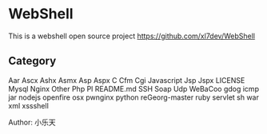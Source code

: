 # WebShell
This is a webshell open source project https://github.com/xl7dev/WebShell

## Category 
Aar
Ascx
Ashx
Asmx
Asp
Aspx
C
Cfm
Cgi
Javascript
Jsp
Jspx
LICENSE
Mysql
Nginx
Other
Php
Pl
README.md
SSH
Soap
Udp
WeBaCoo
gdog
icmp
jar
nodejs
openfire
osx
pwnginx
python
reGeorg-master
ruby
servlet
sh
war
xml
xssshell

Author: 小乐天

